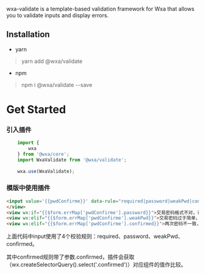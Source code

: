 wxa-validate is a template-based validation framework for Wxa that allows you to validate inputs and display errors.

## Installation
- yarn
> yarn add @wxa/validate
- npm
> npm i @wxa/validate --save

# Get Started

### 引入插件
```javascript
    import {
        wxa
    } from '@wxa/core';
    import WxaValidate from '@wxa/validate';
    
    wxa.use(WxaValidate);
```

### 模版中使用插件
```html
<input value='{{pwdConfirme}}' data-rule="required|password|weakPwd|confirmed:.confirmed" data-name="pwdConfirme" bindinput="$validate"type="number" maxlength="6"/>
</view>
<view wx:if="{{$form.errMap['pwdConfirme'].password}}">交易密码格式不对，请重新输入</view>
<view wx:elif="{{$form.errMap['pwdConfirme'].weakPwd}}">交易密码过于简单，请重新输入</view>
<view wx:elif="{{$form.errMap['pwdConfirme'].confirmed}}">两次密码不一致，请重新输入</view>
```

上面代码中input使用了4个校验规则：required、password、weakPwd、confirmed。

其中confirmed规则带了参数.confirmed，插件会获取（wx.createSelectorQuery().select('.confirmed')）对应组件的值作比较。